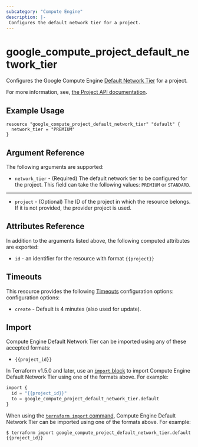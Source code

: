 ```yaml
---
subcategory: "Compute Engine"
description: |-
 Configures the default network tier for a project.
---
```


# google_compute_project_default_network_tier

Configures the Google Compute Engine
[Default Network Tier](https://cloud.google.com/network-tiers/docs/using-network-service-tiers#setting_the_tier_for_all_resources_in_a_project)
for a project.

For more information, see,
[the Project API documentation](https://cloud.google.com/compute/docs/reference/rest/v1/projects/setDefaultNetworkTier).

## Example Usage

```hcl
resource "google_compute_project_default_network_tier" "default" {
  network_tier = "PREMIUM"
}
```

## Argument Reference

The following arguments are supported:

* `network_tier` - (Required) The default network tier to be configured for the project.
   This field can take the following values: `PREMIUM` or `STANDARD`.

- - -

* `project` - (Optional) The ID of the project in which the resource belongs. If it
    is not provided, the provider project is used.

## Attributes Reference

In addition to the arguments listed above, the following computed attributes are exported:

* `id` - an identifier for the resource with format `{{project}}`

## Timeouts

This resource provides the following
[Timeouts](https://developer.hashicorp.com/terraform/plugin/sdkv2/resources/retries-and-customizable-timeouts) configuration options: configuration options:

- `create` - Default is 4 minutes (also used for update).

## Import

Compute Engine Default Network Tier can be imported using any of these accepted formats:

* `{{project_id}}`

In Terraform v1.5.0 and later, use an [`import` block](https://developer.hashicorp.com/terraform/language/import) to import Compute Engine Default Network Tier using one of the formats above. For example:

```tf
import {
  id = "{{project_id}}"
  to = google_compute_project_default_network_tier.default
}
```

When using the [`terraform import` command](https://developer.hashicorp.com/terraform/cli/commands/import), Compute Engine Default Network Tier can be imported using one of the formats above. For example:

```
$ terraform import google_compute_project_default_network_tier.default {{project_id}}
```
